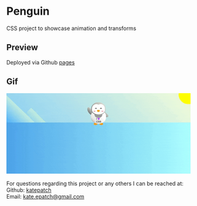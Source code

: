 # Penguin

 CSS project to showcase animation and transforms

## Preview

Deployed via Github [pages](https://katepatch.github.io/Penguin/)</br>

## Gif

![Gif](./assets/giphy.gif)

For questions regarding this project or any others I can be reached at:</br>
Github: [katepatch](https://github.com/katepatch)</br>
Email: <kate.epatch@gmail.com>
